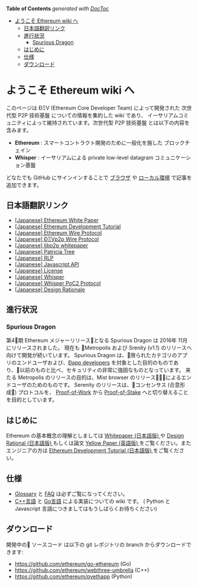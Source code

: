 <!-- START doctoc generated TOC please keep comment here to allow auto update -->
<!-- DON'T EDIT THIS SECTION, INSTEAD RE-RUN doctoc TO UPDATE -->
**Table of Contents**  *generated with [DocToc](https://github.com/thlorenz/doctoc)*

- [ようこそ Ethereum wiki へ](#%E3%82%88%E3%81%86%E3%81%93%E3%81%9D-ethereum-wiki-%E3%81%B8)
  - [日本語翻訳リンク](#%E6%97%A5%E6%9C%AC%E8%AA%9E%E7%BF%BB%E8%A8%B3%E3%83%AA%E3%83%B3%E3%82%AF)
  - [進行状況](#%E9%80%B2%E8%A1%8C%E7%8A%B6%E6%B3%81)
    - [Spurious Dragon](#spurious-dragon)
  - [はじめに](#%E3%81%AF%E3%81%98%E3%82%81%E3%81%AB)
  - [仕様](#%E4%BB%95%E6%A7%98)
  - [ダウンロード](#%E3%83%80%E3%82%A6%E3%83%B3%E3%83%AD%E3%83%BC%E3%83%89)

<!-- END doctoc generated TOC please keep comment here to allow auto update -->

# ようこそ Ethereum wiki へ

このページは ÐΞV (Ethereum Core Developer Team) によって開発された 次世代型 P2P 技術基盤 についての情報を集約した wiki であり、
イーサリアムコミュニティによって維持されています。次世代型 P2P 技術基盤 とは以下の内容を含みます。
  
* **Ethereum** : スマートコントラクト開発のために一般化を施した ブロックチェイン   
* **Whisper** : イーサリアムによる private low-level datagram コミュニケーション基盤

どなたでも GitHub にサインインすることで [ブラウザ](https://help.github.com/articles/editing-wiki-pages-via-the-online-interface) や [ローカル環境](https://help.github.com/articles/adding-and-editing-wiki-pages-locally) で記事を追加できます。

## 日本語翻訳リンク

* [[Japanese] Ethereum White Paper](https://github.com/ethereum/wiki/wiki/%5BJapanese%5D-White-Paper)
* [[Japanese] Ethereum Development Tutorial](https://github.com/ethereum/wiki/wiki/%5BJapanese%5D--Ethereum-Development-Tutorial)
* [[Japanese] Ethereum Wire Protocol](https://github.com/ethereum/wiki/wiki/%5BJapanese%5D-Ethereum-Wire-Protocol)
* [[Japanese] ÐΞVp2p Wire Protocol](https://github.com/ethereum/wiki/wiki/%5BJapanese%5D-ÐΞVp2p-Wire-Protocol)
* [[Japanese] libp2p whitepaper](https://github.com/ethereum/wiki/wiki/%5BJapanese%5D-libp2p-whitepaper)
* [[Japanese] Patricia Tree](https://github.com/ethereum/wiki/wiki/%5BJapanese%5D-Patricia-Tree)
* [[Japanese] RLP](https://github.com/ethereum/wiki/wiki/%5BJapanese%5D-RLP)
* [[Japanese] Javascript API](https://github.com/ethereum/wiki/wiki/%5BJapanese%5D-Javascript-API)
* [[Japanese] License](https://github.com/ethereum/wiki/wiki/%5BJapanese%5D--Liscence)
* [[Japanese] Whisper](https://github.com/ethereum/wiki/wiki/%5BJapanese%5D-Whisper)
* [[Japanese] Whisper PoC2 Protocol](https://github.com/ethereum/wiki/wiki/%5BJapanese%5D-Whisper-PoC-2-Protocol-Spec)
* [[Japanese] Design Rationale](https://github.com/ethereum/wiki/wiki/%5BJapanese%5D-Design-Rationale)


## 進行状況 

### Spurious Dragon

第4期 Ethereum メジャーリリースとなる Spurious Dragon は 2016年 11月にリリースされました。
現在も Metropolis および Srenity (v1.1) のリリースへ向けて開発が続いています。
Spurious Dragon は、限られたカテゴリのアプリのエンドユーザおよび、[Ðapp developers](https://github.com/ethereum/wiki/wiki/Dapp-Developer-Resources) を対象とした目的のものであり、以前のものと比べ、セキュリティの非常に強固なものとなっています。
来たる Metropolis のリリースの目的は、Mist browser のリリースによるエンドユーザのためのものです。
Serenity のリリースは、コンセンサス (合意形成) プロトコルを、 [Proof-of-Work](https://github.com/ethereum/wiki/wiki/Ethash) から [Proof-of-Stake](https://github.com/ethereum/wiki/wiki/Proof-of-Stake-FAQ) へと切り替えることを目的としています。


## はじめに
Ethereum の基本概念の理解としましては [ Whitepaper (日本語版) ](https://github.com/ethereum/wiki/wiki/%5BJapanese%5D-White-Paper) や [ Design Rational (日本語版) ](https://github.com/ethereum/wiki/wiki/%5BJapanese%5D-Design-Rationale) もしくは論文 [Yellow Paper (英語版) ](http://gavwood.com/Paper.pdf) をご覧ください。またエンジニアの方は [ Ethereum Development Tutorial (日本語版) ](https://github.com/ethereum/wiki/wiki/%5BJapanese%5D--Ethereum-Development-Tutorial) をご覧ください。

## 仕様
- [Glossary](https://github.com/ethereum/wiki/wiki/Glossary) と [FAQ](https://github.com/ethereum/wiki/wiki/FAQ) は必ずご覧になってください。  
- [C++言語](https://github.com/ethereum/webthree-umbrella/wiki) と [Go言語](https://github.com/ethereum/go-ethereum/wiki) による実装についての wiki です。 ( Python と Javascript 言語につきましてはもうしばらくお待ちください)

## ダウンロード
開発中の ソースコード は以下の git レポジトリの branch からダウンロードできます:
- https://github.com/ethereum/go-ethereum (Go)
- https://github.com/ethereum/webthree-umbrella (C++)
- https://github.com/ethereum/pyethapp (Python)
